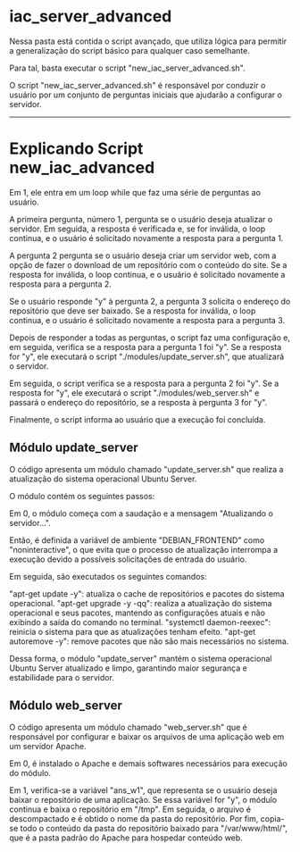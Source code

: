 # iac_server_advanced

Nessa pasta está contida o script avançado, que utiliza lógica para permitir a generalização do script básico para qualquer caso semelhante.

Para tal, basta executar o script "new_iac_server_advanced.sh".

O script "new_iac_server_advanced.sh" é responsável por conduzir o usuário por um conjunto de perguntas iniciais que ajudarão a configurar o servidor.

------
# Explicando Script new_iac_advanced

Em 1, ele entra em um loop while que faz uma série de perguntas ao usuário.

A primeira pergunta, número 1, pergunta se o usuário deseja atualizar o servidor. Em seguida, a resposta é verificada e, se for inválida, o loop continua, e o usuário é solicitado novamente a resposta para a pergunta 1.

A pergunta 2 pergunta se o usuário deseja criar um servidor web, com a opção de fazer o download de um repositório com o conteúdo do site. Se a resposta for inválida, o loop continua, e o usuário é solicitado novamente a resposta para a pergunta 2.

Se o usuário responde "y" à pergunta 2, a pergunta 3 solicita o endereço do repositório que deve ser baixado. Se a resposta for inválida, o loop continua, e o usuário é solicitado novamente a resposta para a pergunta 3.

Depois de responder a todas as perguntas, o script faz uma configuração e, em seguida, verifica se a resposta para a pergunta 1 foi "y". Se a resposta for "y", ele executará o script "./modules/update_server.sh", que atualizará o servidor.

Em seguida, o script verifica se a resposta para a pergunta 2 foi "y". Se a resposta for "y", ele executará o script "./modules/web_server.sh" e passará o endereço do repositório, se a resposta à pergunta 3 for "y".

Finalmente, o script informa ao usuário que a execução foi concluída.


## Módulo update_server

O código apresenta um módulo chamado "update_server.sh" que realiza a atualização do sistema operacional Ubuntu Server. 

O módulo contém os seguintes passos:

Em 0, o módulo começa com a saudação e a mensagem "Atualizando o servidor...".

Então, é definida a variável de ambiente "DEBIAN_FRONTEND" como "noninteractive", o que evita que o processo de atualização interrompa a execução devido a possíveis solicitações de entrada do usuário.

Em seguida, são executados os seguintes comandos:

"apt-get update -y": atualiza o cache de repositórios e pacotes do sistema operacional.
"apt-get upgrade -y -qq": realiza a atualização do sistema operacional e seus pacotes, mantendo as configurações atuais e não exibindo a saída do comando no terminal.
"systemctl daemon-reexec": reinicia o sistema para que as atualizações tenham efeito.
"apt-get autoremove -y": remove pacotes que não são mais necessários no sistema.

Dessa forma, o módulo "update_server" mantém o sistema operacional Ubuntu Server atualizado e limpo, garantindo maior segurança e estabilidade para o servidor.

## Módulo web_server

O código apresenta um módulo chamado "web_server.sh" que é responsável por configurar e baixar os arquivos de uma aplicação web em um servidor Apache.

Em 0, é instalado o Apache e demais softwares necessários para execução do módulo.

Em 1, verifica-se a variável "ans_w1", que representa se o usuário deseja baixar o repositório de uma aplicação. Se essa variável for "y", o módulo continua e baixa o repositório em "/tmp". Em seguida, o arquivo é descompactado e é obtido o nome da pasta do repositório. Por fim, copia-se todo o conteúdo da pasta do repositório baixado para "/var/www/html/", que é a pasta padrão do Apache para hospedar conteúdo web.